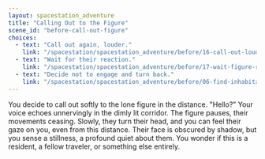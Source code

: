 ```yaml
---
layout: spacestation_adventure
title: "Calling Out to the Figure"
scene_id: "before-call-out-figure"
choices:
  - text: "Call out again, louder."
    link: "/spacestation/spacestation_adventure/before/16-call-out-louder/"
  - text: "Wait for their reaction."
    link: "/spacestation/spacestation_adventure/before/17-wait-figure-reaction/"
  - text: "Decide not to engage and turn back."
    link: "/spacestation/spacestation_adventure/before/06-find-inhabitants/"
---
```


You decide to call out softly to the lone figure in the distance. "Hello?" Your voice echoes unnervingly in the dimly lit corridor. The figure pauses, their movements ceasing. Slowly, they turn their head, and you can feel their gaze on you, even from this distance. Their face is obscured by shadow, but you sense a stillness, a profound quiet about them. You wonder if this is a resident, a fellow traveler, or something else entirely.
